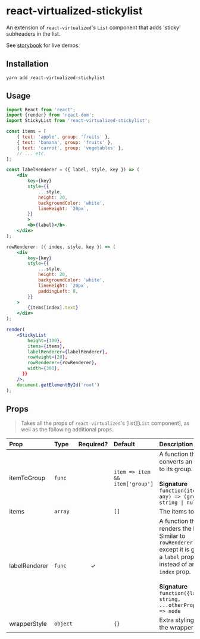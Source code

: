 # react-virtualized-stickylist
An extension of `react-virtualized`'s `List` component that adds 'sticky' subheaders in the list.

See [storybook][storybook] for live demos.

## Installation
```
yarn add react-virtualized-stickylist
```

## Usage
```jsx
import React from 'react';
import {render} from 'react-dom';
import StickyList from 'react-virtualized-stickylist';

const items = [
    { text: 'apple', group: 'fruits' },
    { text: 'banana', group: 'fruits' },
    { text: 'carrot', group: 'vegetables' },
    // ... etc.
];

const labelRenderer = ({ label, style, key }) => (
    <div
        key={key}
        style={{
            ...style,
            height: 20,
            backgroundColor: 'white',
            lineHeight: `20px`,
        }}
        >
        <b>{label}</b>
    </div>
);

rowRenderer: ({ index, style, key }) => (
    <div
        key={key}
        style={{
            ...style,
            height: 20,
            backgroundColor: 'white',
            lineHeight: `20px`,
            paddingLeft: 8,
        }}
    >
        {items[index].text}
    </div>
);

render(
    <StickyList
        height={100},
        items={items},
        labelRenderer={labelRenderer},
        rowHeight={20},
        rowRenderer={rowRenderer},
        width={300},
      }}
    />,
    document.getElementById('root')
);
```

## Props
> Takes all the props of `react-virtualized`'s [list][`List` component], as well as the following additional props.

| Prop | Type | Required? | Default | Description |
| :--- | :--- | :---: | :--- | :--- |
| itemToGroup | `func` |  | `item => item && item['group']` | A function that converts an item to its group.<br><br>**Signature**<br>`function(item: any) => (group: string \| null)` |
| items | `array` |   | `[]` | The items to list. |
| labelRenderer | `func` | ✓ |  | A function that renders the label.<br>Similar to `rowRenderer` except it is given a `label` prop instead of an<br>`index` prop.<br><br>**Signature**<br>`function({label: string, ...otherProps}) => node` |
| wrapperStyle | `object` |   | `{}` | Extra styling for the wrapper `div`. |

[storybook]: https://jf248.github.io/react-virtualized-stickylist/
[list]: https://github.com/bvaughn/react-virtualized/blob/master/docs/List.md
